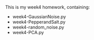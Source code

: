 This is my week4 homework, containing:
- week4-GaussianNoise.py
- week4-PepperandSalt.py
- week4-random_noise.py
- week4-PCA.py
